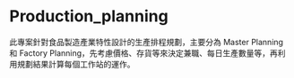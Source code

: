 # Production_planning
此專案針對食品製造產業特性設計的生產排程規劃，主要分為 Master Planning 和 Factory Planning，先考慮價格、存貨等來決定兼職、每日生產數量等，再利用規劃結果計算每個工作站的運作。 